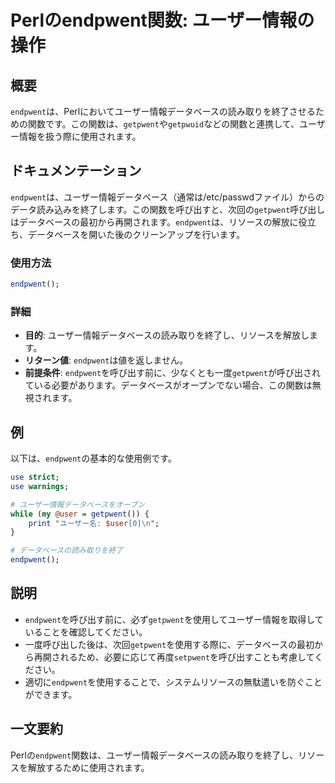 <!--
Meta Description: # Perlのendpwent関数: ユーザー情報の操作 ## 概要 `endpwent`は、Perlにおいてユーザー情報データベースの読み取りを終了させるための関数です。この関数は、`getpwent`や`getpwuid`などの関数と連携して、ユーザー情報を扱う際に使用されます。 ## ドキュメ...
Meta Keywords: endpwent, getpwent, perl, ユーザー情報データベースの読み取りを終了し, を呼び出す前に
-->

# Perlのendpwent関数: ユーザー情報の操作

## 概要
`endpwent`は、Perlにおいてユーザー情報データベースの読み取りを終了させるための関数です。この関数は、`getpwent`や`getpwuid`などの関数と連携して、ユーザー情報を扱う際に使用されます。

## ドキュメンテーション
`endpwent`は、ユーザー情報データベース（通常は/etc/passwdファイル）からのデータ読み込みを終了します。この関数を呼び出すと、次回の`getpwent`呼び出しはデータベースの最初から再開されます。`endpwent`は、リソースの解放に役立ち、データベースを開いた後のクリーンアップを行います。

### 使用方法
```perl
endpwent();
```

### 詳細
- **目的**: ユーザー情報データベースの読み取りを終了し、リソースを解放します。
- **リターン値**: `endpwent`は値を返しません。
- **前提条件**: `endpwent`を呼び出す前に、少なくとも一度`getpwent`が呼び出されている必要があります。データベースがオープンでない場合、この関数は無視されます。

## 例
以下は、`endpwent`の基本的な使用例です。

```perl
use strict;
use warnings;

# ユーザー情報データベースをオープン
while (my @user = getpwent()) {
    print "ユーザー名: $user[0]\n";
}

# データベースの読み取りを終了
endpwent();
```

## 説明
- `endpwent`を呼び出す前に、必ず`getpwent`を使用してユーザー情報を取得していることを確認してください。
- 一度呼び出した後は、次回`getpwent`を使用する際に、データベースの最初から再開されるため、必要に応じて再度`setpwent`を呼び出すことも考慮してください。
- 適切に`endpwent`を使用することで、システムリソースの無駄遣いを防ぐことができます。

## 一文要約
Perlの`endpwent`関数は、ユーザー情報データベースの読み取りを終了し、リソースを解放するために使用されます。